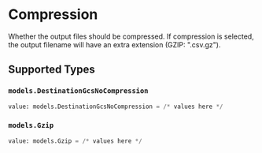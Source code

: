 # Compression

Whether the output files should be compressed. If compression is selected, the output filename will have an extra extension (GZIP: ".csv.gz").


## Supported Types

### `models.DestinationGcsNoCompression`

```python
value: models.DestinationGcsNoCompression = /* values here */
```

### `models.Gzip`

```python
value: models.Gzip = /* values here */
```

